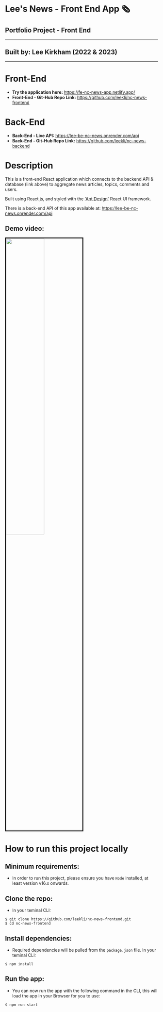 # **Lee's News - Front End App 🗞**

## **Portfolio Project - Front End**

---

## **Built by: Lee Kirkham (2022 & 2023)**

---

# Front-End

- **Try the application here:** https://fe-nc-news-app.netlify.app/
- **Front-End - Git-Hub Repo Link:** https://github.com/leekli/nc-news-frontend

# Back-End

- **Back-End - Live API:** https://lee-be-nc-news.onrender.com/api
- **Back-End - Git-Hub Repo Link:** https://github.com/leekli/nc-news-backend

# Description

This is a front-end React application which connects to the backend API & database (link above) to aggregate news articles, topics, comments and users.

Built using React.js, and styled with the ['Ant Design'](https://ant.design/) React UI framework.

There is a back-end API of this app available at: https://lee-be-nc-news.onrender.com/api

## Demo video:

<img src="./readme-assets/nc-news-demo.gif" width="50%" style="border: solid black" />

# How to run this project locally

## Minimum requirements:

- In order to run this project, please ensure you have `Node` installed, at least version v16.x onwards.

## Clone the repo:

- In your teminal CLI:

```
$ git clone https://github.com/leekli/nc-news-frontend.git
$ cd nc-news-frontend
```

## Install dependencies:

- Required dependencies will be pulled from the `package.json` file. In your teminal CLI:

```
$ npm install
```

## Run the app:

- You can now run the app with the following command in the CLI, this will load the app in your Browser for you to use:

```
$ npm run start
```
